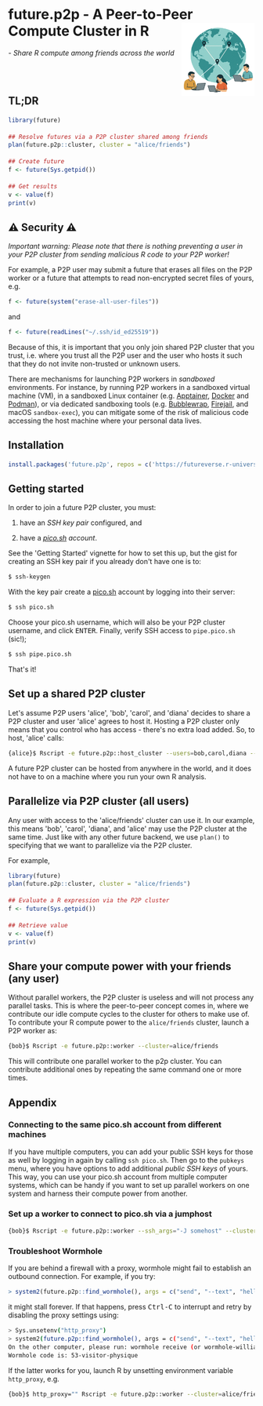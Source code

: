 # future.p2p - A Peer-to-Peer Compute Cluster in R <img border="0" src="man/figures/world-p2p-network-three-users.png" width="150px" align="right"/>

_- Share R compute among friends across the world_

<br>
<br>

## TL;DR

```r
library(future)

## Resolve futures via a P2P cluster shared among friends
plan(future.p2p::cluster, cluster = "alice/friends")

## Create future
f <- future(Sys.getpid())
  
## Get results
v <- value(f)
print(v)
```

## ⚠️ Security ⚠️

_Important warning: Please note that there is nothing preventing a
user in your P2P cluster from sending malicious R code to your P2P
worker!_

For example, a P2P user may submit a future that erases all files on
the P2P worker or a future that attempts to read non-encrypted secret
files of yours, e.g.

```r
f <- future(system("erase-all-user-files"))
```

and

```r
f <- future(readLines("~/.ssh/id_ed25519"))
```

Because of this, it is important that you only join shared P2P cluster
that you trust, i.e. where you trust all the P2P user and the user who
hosts it such that they do not invite non-trusted or unknown users.

There are mechanisms for launching P2P workers in _sandboxed_
environments. For instance, by running P2P workers in a sandboxed
virtual machine (VM), in a sandboxed Linux container
(e.g. [Apptainer], [Docker] and [Podman]), or via dedicated sandboxing
tools (e.g. [Bubblewrap], [Firejail], and macOS `sandbox-exec`), you
can mitigate some of the risk of malicious code accessing the host
machine where your personal data lives.


## Installation

```r
install.packages('future.p2p', repos = c('https://futureverse.r-universe.dev', 'https://cloud.r-project.org'))
```


## Getting started

In order to join a future P2P cluster, you must:

1. have an _SSH key pair_ configured, and

2. have a _[pico.sh] account_.

See the 'Getting Started' vignette for how to set this up, but the
gist for creating an SSH key pair if you already don't have one is to:

```sh
$ ssh-keygen
```

With the key pair create a [pico.sh] account by logging into their
server:

```sh
$ ssh pico.sh
```

Choose your pico.sh username, which will also be your P2P cluster
username, and click <kbd>ENTER</kbd>. Finally, verify SSH access to
`pipe.pico.sh` (sic!);

```sh
$ ssh pipe.pico.sh
```

That's it!


## Set up a shared P2P cluster

Let's assume P2P users 'alice', 'bob', 'carol', and 'diana' decides to
share a P2P cluster and user 'alice' agrees to host it. Hosting a P2P
cluster only means that you control who has access - there's no extra
load added. So, to host, 'alice' calls:

```sh
{alice}$ Rscript -e future.p2p::host_cluster --users=bob,carol,diana --cluster=alice/friends
```

A future P2P cluster can be hosted from anywhere in the world, and it
does not have to on a machine where you run your own R analysis.


## Parallelize via P2P cluster (all users)

Any user with access to the 'alice/friends' cluster can use it. In our
example, this means 'bob', 'carol', 'diana', and 'alice' may use the
P2P cluster at the same time. Just like with any other future backend,
we use `plan()` to specifying that we want to parallelize via the P2P
cluster.

For example,

```r
library(future)
plan(future.p2p::cluster, cluster = "alice/friends")

## Evaluate a R expression via the P2P cluster
f <- future(Sys.getpid())

## Retrieve value
v <- value(f)
print(v)
```

## Share your compute power with your friends (any user)

Without parallel workers, the P2P cluster is useless and will not
process any parallel tasks. This is where the peer-to-peer concept
comes in, where we contribute our idle compute cycles to the cluster
for others to make use of. To contribute your R compute power to the
`alice/friends` cluster, launch a P2P worker as:

```sh
{bob}$ Rscript -e future.p2p::worker --cluster=alice/friends
```

This will contribute one parallel worker to the p2p cluster. You can
contribute additional ones by repeating the same command one or more
times.



## Appendix

### Connecting to the same pico.sh account from different machines

If you have multiple computers, you can add your public SSH keys for
those as well by logging in again by calling `ssh pico.sh`. Then go to
the `pubkeys` menu, where you have options to add additional _public
SSH keys_ of yours. This way, you can use your pico.sh account from
multiple computer systems, which can be handy if you want to set up
parallel workers on one system and harness their compute power from
another.


### Set up a worker to connect to pico.sh via a jumphost

```sh
{bob}$ Rscript -e future.p2p::worker --ssh_args="-J somehost" --cluster=alice/friends
```

### Troubleshoot Wormhole

If you are behind a firewall with a proxy, wormhole might fail to
establish an outbound connection. For example, if you try:

```r
> system2(future.p2p::find_wormhole(), args = c("send", "--text", "hello"))
```

it might stall forever.  If that happens, press <kbd>Ctrl-C</kbd> to
interrupt and retry by disabling the proxy settings using:

```sh
> Sys.unsetenv("http_proxy")
> system2(future.p2p::find_wormhole(), args = c("send", "--text", "hello"))
On the other computer, please run: wormhole receive (or wormhole-william recv)                                                       
Wormhole code is: 53-visitor-physique
```

If the latter works for you, launch R by unsetting environment
variable `http_proxy`, e.g.

```sh
{bob}$ http_proxy="" Rscript -e future.p2p::worker --cluster=alice/friends
```


[pico.sh]: https://pico.sh/
[Magic-Wormhole]: https://magic-wormhole.readthedocs.io/en/latest/
[wormhole-william]: https://github.com/psanford/wormhole-william
[Apptainer]: https://apptainer.org/
[Docker]: https://www.docker.com/
[Podman]: https://podman.io/
[Bubblewrap]: https://github.com/containers/bubblewrap
[Firejail]: https://github.com/netblue30/firejail
